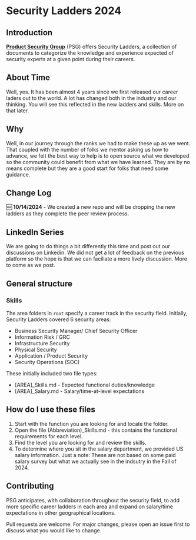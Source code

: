# Security Ladders 2024

## Introduction

[**Product Security Group**](https://www.productsecuritygroup.com) (PSG) offers Security Ladders, a collection of documents to categorize the knowledge and experience expected of security experts at a given point during their careers.

## About Time

Well, yes. It has been almost 4 years since we first released our career laders out to the world. A lot has changed both in the industry and our thinking. You will see this reflected in the new ladders and skills. More on that later.

## Why
Well, in our journey through the ranks we had to make these up as we went. That coupled with the number of folks we mentor asking us how to advance, we felt the best way to help is to open source what we developed so the community could benefit from what we have learned. They are by no means complete but they are a good start for folks that need some guidance.

## Change Log

:new: **10/14/2024** - We created a new repo and will be dropping the new ladders as they complete the peer review process. 

## LinkedIn Series

We are going to do things a bit differently this time and post out our discussions on Linkedin. We did not get a lot of feedback on the previous platform so the hope is that we can faciliate a more lively discussion. More to come as we post.   

## General structure

### Skills

The area folders in `root` specify a career track in the security field. Initially, Security Ladders covered 6 security areas:

* Business Security Manager/ Chief Security Officer
* Information Risk / GRC
* Infrastructure Security
* Physical Security
* Application / Product Security
* Security Operations (SOC)

These initially included two file types:

* [AREA]_Skills.md - Expected functional duties/knowledge
* [AREA]_Salary.md - Salary/time-at-level expectations

## How do I use these files

1. Start with the function you are looking for and locate the folder.
2. Open the file (Abbreviation)_Skills.md - this contains the functional requirements for each level.
3. Find the level you are looking for and review the skills.
4. To determine where you sit in the salary department, we provided US salary information. Just a note: These are not based on some paid salary survey but what we actually see in the indsutry in the Fall of 2024.

## Contributing

PSG anticipates, with collaboration throughout the security field, to add more specific career ladders in each area and expand on salary/time expectations in other geographical locations.

Pull requests are welcome. For major changes, please open an issue first to discuss what you would like to change.

